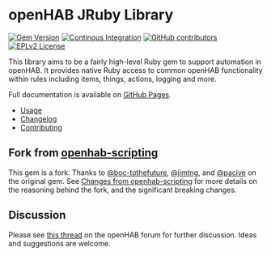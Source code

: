 # openHAB JRuby Library

[![Gem Version](https://img.shields.io/gem/v/openhab-jrubyscripting)](https://rubygems.org/gems/openhab-jrubyscripting)
[![Continous Integration](https://github.com/openhab/openhab-jruby/workflows/Continuous%20Integration/badge.svg)](https://github.com/openhab/openhab-jruby/actions/workflows/ci.yml)
[![GitHub contributors](https://img.shields.io/github/contributors/openhab/openhab-jruby)](https://github.com/openhab/openhab-jruby/graphs/contributors)
[![EPLv2 License](https://img.shields.io/badge/License-EPLv2-blue.svg)](https://www.eclipse.org/legal/epl-2.0/)

This library aims to be a fairly high-level Ruby gem to support automation in openHAB.
It provides native Ruby access to common openHAB functionality within rules including items, things, actions, logging and more.

Full documentation is available on [GitHub Pages](https://openhab.github.io/openhab-jruby/).

* [Usage](USAGE.md)
* [Changelog](CHANGELOG.md)
* [Contributing](CONTRIBUTING.md)

## Fork from [openhab-scripting](https://github.com/boc-tothefuture/openhab-jruby)

This gem is a fork. Thanks to [@boc-tothefuture](https://github.com/boc-tothefuture), [@jimtng](https://github.com/jimtng), and [@pacive](https://github.com/pacive) on the original gem.
See [Changes from openhab-scripting](CHANGELOG.md#500) for more details on the reasoning behind the fork, and the significant breaking changes.

## Discussion

Please see [this thread](https://community.openhab.org/t/jruby-openhab-rules-system/110598) on the openHAB forum for further discussion.
Ideas and suggestions are welcome.
